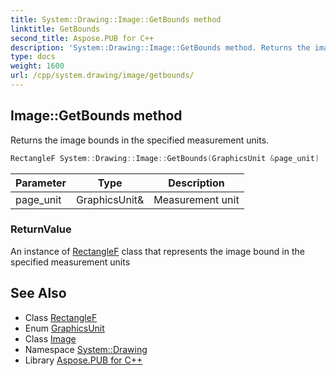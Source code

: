 ```yaml
---
title: System::Drawing::Image::GetBounds method
linktitle: GetBounds
second_title: Aspose.PUB for C++
description: 'System::Drawing::Image::GetBounds method. Returns the image bounds in the specified measurement units in C++.'
type: docs
weight: 1600
url: /cpp/system.drawing/image/getbounds/
---
```

## Image::GetBounds method


Returns the image bounds in the specified measurement units.

```cpp
RectangleF System::Drawing::Image::GetBounds(GraphicsUnit &page_unit)
```


| Parameter | Type | Description |
| --- | --- | --- |
| page_unit | GraphicsUnit\& | Measurement unit |

### ReturnValue

An instance of [RectangleF](../../rectanglef/) class that represents the image bound in the specified measurement units

## See Also

* Class [RectangleF](../../rectanglef/)
* Enum [GraphicsUnit](../../graphicsunit/)
* Class [Image](../)
* Namespace [System::Drawing](../../)
* Library [Aspose.PUB for C++](../../../)
